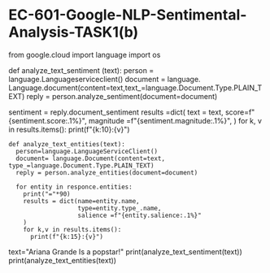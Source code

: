 # EC-601-Google-NLP-Sentimental-Analysis-TASK1(b)
from google.cloud import language
import os

def analyze_text_sentiment (text):
  person = language.Languageserviceclient()
  document = language. Language.document(content=text,text_=language.Document.Type.PLAIN_TEXT)
  reply = person.analyze_sentiment(document=document)

  sentiment = reply.document_sentiment
  results =dict(
      text = text,
      score=f"{sentiment.score:.1%}",
      magnitude =f"{sentiment.magnitude:.1%}",
  )
  for k, v in results.items():
    print(f"{k:10}:{v}")

    def analyze_text_entities(text):
      person=language.LanguageServiceClient()
      document= language.Document(content=text, type_=language.Document.Type.PLAIN_TEXT)
      reply = person.analyze_entities(document=document)
      
      for entity in responce.entities:
        print("="*90)
        results = dict(name=entity.name,
                       type=entity.type_.name,
                       salience =f"{entity.salience:.1%}"
        )
        for k,v in results.items():
          print(f"{k:15}:{v}")
  text="Ariana Grande Is a popstar!"
  print(analyze_text_sentiment(text))
  print(analyze_text_entities(text))


